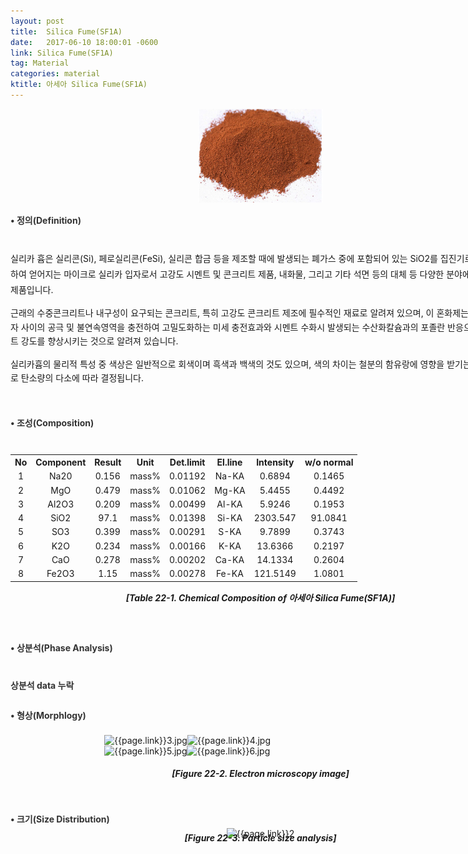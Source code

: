 ```yaml
---
layout: post
title:  Silica Fume(SF1A)
date:   2017-06-10 18:00:01 -0600
link: Silica Fume(SF1A)
tag: Material
categories: material
ktitle: 아세아 Silica Fume(SF1A)
---
```

<style>
h4{
	text-align: left;
margin-left:0px;
margin-bottom:5px;
margin-top:18px;
color:#333;
}p{
	line-height: 160%;
	text-align: left;
}</style>
<div style="width:800px; margin:0px  auto">
<div style="margin:0px auto; width:200px; height:150px;" >
<img src="/post_images/ocher.jpg" alt="" style="width:100%;">
</div>
<h4 style="margin-bottom:8px">&#8226; 정의(Definition)</h4><br>
<p style="line-height: 180%">실리카 흄은 실리콘(Si), 페로실리콘(FeSi), 실리콘 합금 등을 제조할 때에 발생되는 폐가스 중에 포함되어 있는 SiO2를 집진기로 수집 여과하여 얻어지는 마이크로 실리카 입자로서 고강도 시멘트 및 콘크리트 제품, 내화물, 그리고 기타 석면 등의 대체 등 다양한 분야에 응용하는 제품입니다.

근래의 수중콘크리트나 내구성이 요구되는 콘크리트, 특히 고강도 콘크리트 제조에 필수적인 재료로 알려져 있으며, 이 혼화제는 시멘트 입자 사이의 공극 및 불연속영역을 충전하여 고밀도화하는 미세 충전효과와 시멘트 수화시 발생되는 수산화칼슘과의 포졸란 반응으로 콘크리트 강도를 향상시키는 것으로 알려져 있습니다.

실리카흄의 물리적 특성 중 색상은 일반적으로 회색이며 흑색과 백색의 것도 있으며, 색의 차이는 철분의 함유랑에 영향을 받기는 하지만 주로 탄소량의 다소에 따라 결정됩니다.
</p>
</div>
<br>
<div style="text-align:center; margin:0px auto; display: block; width:800px">
<h4 style="margin-bottom:10px">&#8226; 조성(Composition)</h4><br>
<table>
<tr>
	<th>No</th>
	<th>Component</th>
	<th>Result</th>
	<th>Unit</th>
	<th>Det.limit</th>
	<th>El.line</th>
	<th>Intensity</th>
	<th>w/o normal</th>
</tr>
<tr>
	<td>1</td>
	<td>Na20</td>
	<td>0.156</td>
	<td>mass%</td>
	<td>0.01192</td>
	<td>Na-KA</td>
	<td>0.6894</td>
	<td>0.1465</td>
</tr>
<tr>
	<td>2</td>
	<td>MgO</td>
	<td>0.479</td>
	<td>mass%</td>
	<td>0.01062</td>
	<td>Mg-KA</td>
	<td>5.4455</td>
	<td>0.4492</td>
</tr>
<tr>
	<td>3</td>
	<td>Al2O3</td>
	<td>0.209</td>
	<td>mass%</td>
	<td>0.00499</td>
	<td>Al-KA</td>
	<td>5.9246</td>
	<td>0.1953</td>
</tr>
<tr class="" >
	<td>4</td>
	<td>SiO2</td>
	<td>97.1</td>
	<td>mass%</td>
	<td>0.01398</td>
	<td>Si-KA</td>
	<td>2303.547</td>
	<td>91.0841</td>
</tr>
<tr>
	<td>5</td>
	<td>SO3</td>
	<td>0.399</td>
	<td>mass%</td>
	<td>0.00291</td>
	<td>S-KA</td>
	<td>9.7899</td>
	<td>0.3743</td>
</tr>
<tr>
	<td>6</td>
	<td>K2O</td>
	<td>0.234</td>
	<td>mass%</td>
	<td>0.00166</td>
	<td>K-KA</td>
	<td>13.6366</td>
	<td>0.2197</td>
</tr>
<tr>
	<td>7</td>
	<td>CaO</td>
	<td>0.278</td>
	<td>mass%</td>
	<td>0.00202</td>
	<td>Ca-KA</td>
	<td>14.1334</td>
	<td>0.2604</td>
</tr>
<tr>
	<td>8</td>
	<td>Fe2O3</td>
	<td>1.15</td>
	<td>mass%</td>
	<td>0.00278</td>
	<td>Fe-KA</td>
	<td>121.5149</td>
	<td>1.0801</td>
</tr>
</table>
<h5 style="margin-top:15px">[Table 22-1. Chemical Composition of 아세아 Silica Fume(SF1A)]</h5>
<br>
<h4 style="margin-bottom:40px; margin-top:20px">&#8226; 상분석(Phase Analysis)</h4>
<h4 style="margin-top:28px" > 상분석 data 누락
<br>
<h4 style="margin-top:28px" >&#8226; 형상(Morphlogy)</h4>
<br>
<div class="morphlogy">
<div style="display: flex; width: 500px; margin:0px auto"  >
	<img src="{{stie.baseurl}}/post_images/{{page.link}}3.jpg" alt="{{page.link}}3.jpg">
	<img src="{{stie.baseurl}}/post_images/{{page.link}}4.jpg" alt="{{page.link}}4.jpg">
</div>
<div style="display: flex; width: 500px; margin:0px auto">
	<img src="{{stie.baseurl}}/post_images/{{page.link}}5.jpg" alt="{{page.link}}5.jpg">
	<img src="{{stie.baseurl}}/post_images/{{page.link}}6.jpg" alt="{{page.link}}6.jpg">
	</div>
</div>
<h5>[Figure 22-2. Electron microscopy image]</h5>
<h4 style="margin-top:54px">&#8226; 크기(Size Distribution)</h4>
	<img src="{{site.baseurl}}/post_images/{{page.link}}2.jpg" style="width:60%" alt="{{page.link}}2">
<h5 style="margin-top:-10px; margin-bottom:30px;">[Figure 22-3. Particle size analysis]</h5>
</div>
<script>
	$(document).ready(
	function(){
$('#information').find('a').css("color","purple");
})
</script>
